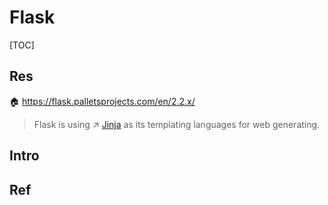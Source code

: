 # Flask

[TOC]



## Res
🏠 https://flask.palletsprojects.com/en/2.2.x/

> Flask is using ↗ [Jinja](../../../../🖥️%20Web%20FrontEnd%20Dev/⬆️%20Frontend%20Optimization/Web%20Templating/Web%20Templating%20Engines%20&%20Languages/Jinja/Jinja.md) as its templating languages for web generating.



## Intro



## Ref
[Flask 大型教程 2017]: https://wizardforcel.gitbooks.io/the-flask-mega-tutorial-2017-zh/content/

[The Flask Mega-Tutorial Part I: Hello, World!]: https://blog.miguelgrinberg.com/post/the-flask-mega-tutorial-part-i-hello-world
